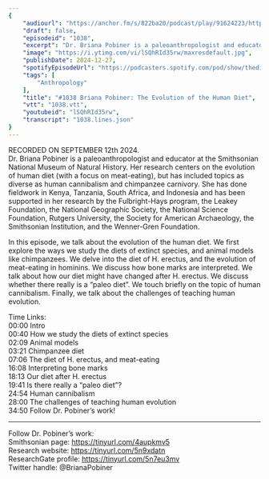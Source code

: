 ```yaml
---
{
	"audiourl": "https://anchor.fm/s/822ba20/podcast/play/91624223/https%3A%2F%2Fd3ctxlq1ktw2nl.cloudfront.net%2Fstaging%2F2024-8-12%2F13851330-5db4-3074-1637-aa8296590216.m4a",
	"draft": false,
	"episodeid": "1038",
	"excerpt": "Dr. Briana Pobiner is a paleoanthropologist and educator at the Smithsonian National Museum of Natural History. Her research centers on the evolution of human diet (with a focus on meat-eating), but has included topics as diverse as human cannibalism and chimpanzee carnivory. She has done fieldwork in Kenya, Tanzania, South Africa, and Indonesia and has been supported in her research by the Fulbright-Hays program, the Leakey Foundation, the National Geographic Society, the National Science Foundation, Rutgers University, the Society for American Archaeology, the Smithsonian Institution, and the Wenner-Gren Foundation.",
	"image": "https://i.ytimg.com/vi/lSQhRId35rw/maxresdefault.jpg",
	"publishDate": 2024-12-27,
	"spotifyEpisodeUrl": "https://podcasters.spotify.com/pod/show/thedissenter/episodes/1038-Briana-Pobiner-The-Evolution-of-the-Human-Diet-e2oalav",
	"tags": [
		"Anthropology"
	],
	"title": "#1038 Briana Pobiner: The Evolution of the Human Diet",
	"vtt": "1038.vtt",
	"youtubeid": "lSQhRId35rw",
	"transcript": "1038.lines.json"
}
---
```

RECORDED ON SEPTEMBER 12th 2024.  
Dr. Briana Pobiner is a paleoanthropologist and educator at the Smithsonian National Museum of Natural History. Her research centers on the evolution of human diet (with a focus on meat-eating), but has included topics as diverse as human cannibalism and chimpanzee carnivory. She has done fieldwork in Kenya, Tanzania, South Africa, and Indonesia and has been supported in her research by the Fulbright-Hays program, the Leakey Foundation, the National Geographic Society, the National Science Foundation, Rutgers University, the Society for American Archaeology, the Smithsonian Institution, and the Wenner-Gren Foundation.

In this episode, we talk about the evolution of the human diet. We first explore the ways we study the diets of extinct species, and animal models like chimpanzees. We delve into the diet of H. erectus, and the evolution of meat-eating in hominins. We discuss how bone marks are interpreted. We talk about how our diet might have changed after H. erectus. We discuss whether there really is a “paleo diet”. We touch briefly on the topic of human cannibalism. Finally, we talk about the challenges of teaching human evolution.

Time Links:  
<time>00:00</time> Intro  
<time>00:40</time> How we study the diets of extinct species  
<time>02:09</time> Animal models  
<time>03:21</time> Chimpanzee diet  
<time>07:06</time> The diet of H. erectus, and meat-eating  
<time>16:08</time> Interpreting bone marks  
<time>18:13</time> Our diet after H. erectus  
<time>19:41</time> Is there really a “paleo diet”?  
<time>24:54</time> Human cannibalism  
<time>28:00</time> The challenges of teaching human evolution  
<time>34:50</time> Follow Dr. Pobiner’s work!

---

Follow Dr. Pobiner’s work:  
Smithsonian page: https://tinyurl.com/4aupkmv5  
Research website: https://tinyurl.com/5n9xdatn  
ResearchGate profile: https://tinyurl.com/5n7eu3mv  
Twitter handle: @BrianaPobiner
